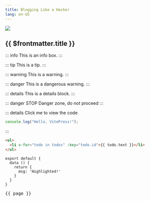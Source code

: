 ```yaml
---
title: Blogging Like a Hacker
lang: en-US
---
```


![](https://img-1257326772.cos.ap-beijing.myqcloud.com/%E5%BE%AE%E4%BF%A1%E5%9B%BE%E7%89%87_20220726224159.jpg)

## {{ $frontmatter.title }}

::: info
This is an info box.
:::

::: tip
This is a tip.
:::

::: warning
This is a warning.
:::

::: danger
This is a dangerous warning.
:::

::: details
This is a details block.
:::

::: danger STOP
Danger zone, do not proceed
:::

::: details Click me to view the code

```js
console.log("Hello, VitePress!");
```

:::

```html
<ul>
  <li v-for="todo in todos" :key="todo.id">{{ todo.text }}</li>
</ul>
```

```js{4}
export default {
  data () {
    return {
      msg: 'Highlighted!'
    }
  }
}
```

<script setup lang="ts">
import { useData } from 'vitepress'

const { page } = useData()
</script>

<pre>{{ page }}</pre>
